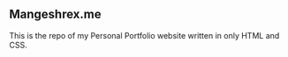 ## Mangeshrex.me 

This is the repo of my Personal Portfolio website written in only HTML and CSS. 
